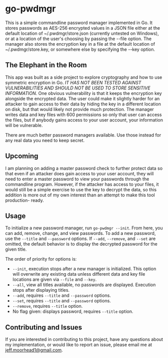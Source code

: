 go-pwdmgr
=========

This is a simple commandline password manager implemented in Go. It stores passwords as AES-256 encrypted
values in a JSON file either at the default location of ~/.pwdmgr/store.json (currently untested on Windows),
or at a location of the user's choosing by passing the --file option. The manager also stores the encryption
key in a file at the default location of ~/.pwdmgr/store.key, or somewhere else by specifying the --key option.

The Elephant in the Room
------------------------

This app was built as a side project to explore cryptography and how to use symmetric encryption in Go. *IT HAS
NOT BEEN TESTED AGAINST VULNERABILITIES AND SHOULD NOT BE USED TO STORE SENSITIVE INFORMATION*. One obvious
vulnerability is that it keeps the encryption key alongside the encrypted data. The user could make it slightly
harder for an attacker to gain access to their data by hiding the key in a different location on disk, but
that would likely not provide much protection. The manager writes data and key files with 600 permissions so
only that user can access the files, but if anybody gains access to your user account, your information will
be vulnerable.

There are much better password managers available. Use those instead for any real data you need to keep secret.

Upcoming
--------

I am planning on adding a master password check to further protect data so that even if an attacker does gain
access to your user account, they will need to enter a master password to view your passwords through the commandline
program. However, if the attacker has access to your files, it would still be a simple exercise to use the key
to decrypt the data, so this addition is more out of my own interest than an attempt to make this tool production-
ready.

Usage
-----

To initialize a new password manager, run `go-pwdmgr --init`. From here, you can add, remove, change, and view
passwords. To add a new password, use the `--title` and `--password` options. If `--add`, `--remove`, and `--set`
are omitted, the default behavior is to display the decrypted password for the given title.

The order of priority for options is: 

- `--init`, execution stops after a new manager is initialized. This option will overwrite any existing data unless
different data and key file locations are given via `--file` and `--key`.
- `--all`, view all titles available, no passwords are displayed. Execution stops after displaying titles.
- `--add`, requires `--title` and `--password` options.
- `--set`, requires `--title` and `--password` options.
- `--remove`, requires `--title` option.
- No flag given: displays password, requires `--title` option.

Contributing and Issues
-----------------------

If you are interested in contributing to this project, have any questions about my implementation, or would like to
report an issue, please email me at jeff.moorhead1@gmail.com.